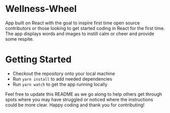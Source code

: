 # Wellness-Wheel
App built on React with the goal to inspire first time open source contributors or those looking to get started coding in React for the first time. The app displays words and images to instill calm or cheer and provide some respite.

# Getting Started
* Checkout the repository onto your local machine
* Run `yarn install` to add needed dependencies
* Run `yarn watch` to get the app running locally

Feel free to update this README as we go along to help others get through spots where you may have struggled or noticed where the instructions could be more clear. Happy coding and thank you for contributing! 
